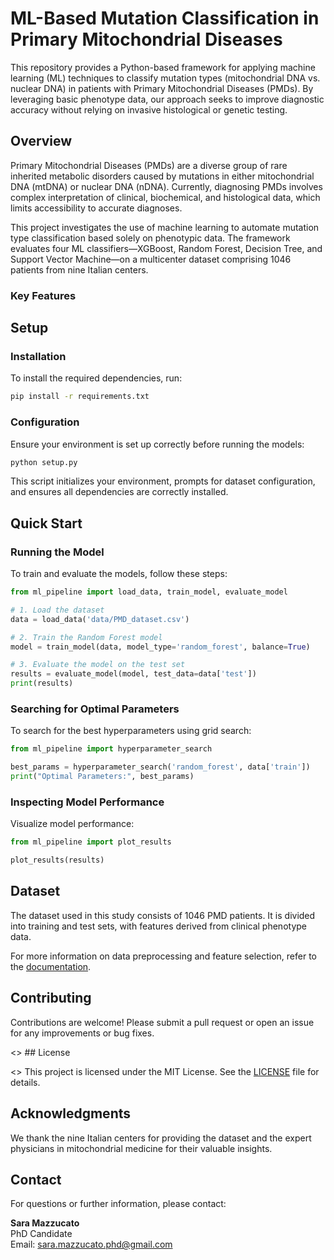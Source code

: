 # ML-Based Mutation Classification in Primary Mitochondrial Diseases

This repository provides a Python-based framework for applying machine learning (ML) techniques to classify mutation types (mitochondrial DNA vs. nuclear DNA) in patients with Primary Mitochondrial Diseases (PMDs). By leveraging basic phenotype data, our approach seeks to improve diagnostic accuracy without relying on invasive histological or genetic testing.

## Overview  

Primary Mitochondrial Diseases (PMDs) are a diverse group of rare inherited metabolic disorders caused by mutations in either mitochondrial DNA (mtDNA) or nuclear DNA (nDNA). Currently, diagnosing PMDs involves complex interpretation of clinical, biochemical, and histological data, which limits accessibility to accurate diagnoses.

This project investigates the use of machine learning to automate mutation type classification based solely on phenotypic data. The framework evaluates four ML classifiers—XGBoost, Random Forest, Decision Tree, and Support Vector Machine—on a multicenter dataset comprising 1046 patients from nine Italian centers.

### Key Features  




## Setup  

### Installation  

To install the required dependencies, run:  

```bash  
pip install -r requirements.txt  
```  

### Configuration  

Ensure your environment is set up correctly before running the models:  

```bash  
python setup.py  
```  

This script initializes your environment, prompts for dataset configuration, and ensures all dependencies are correctly installed.  

## Quick Start  

### Running the Model  

To train and evaluate the models, follow these steps:  

```python  
from ml_pipeline import load_data, train_model, evaluate_model  

# 1. Load the dataset  
data = load_data('data/PMD_dataset.csv')  

# 2. Train the Random Forest model  
model = train_model(data, model_type='random_forest', balance=True)  

# 3. Evaluate the model on the test set  
results = evaluate_model(model, test_data=data['test'])  
print(results)  
```  

### Searching for Optimal Parameters  

To search for the best hyperparameters using grid search:  

```python  
from ml_pipeline import hyperparameter_search  

best_params = hyperparameter_search('random_forest', data['train'])  
print("Optimal Parameters:", best_params)  
```  

### Inspecting Model Performance  

Visualize model performance:  

```python  
from ml_pipeline import plot_results  

plot_results(results)  
```  

## Dataset  

The dataset used in this study consists of 1046 PMD patients. It is divided into training and test sets, with features derived from clinical phenotype data.  

For more information on data preprocessing and feature selection, refer to the [documentation](#).  

## Contributing  

Contributions are welcome! Please submit a pull request or open an issue for any improvements or bug fixes.  

<> ## License  

<> This project is licensed under the MIT License. See the [LICENSE](LICENSE) file for details.  

## Acknowledgments  

We thank the nine Italian centers for providing the dataset and the expert physicians in mitochondrial medicine for their valuable insights.  

## Contact  

For questions or further information, please contact:  

**Sara Mazzucato**  
PhD Candidate  
Email: sara.mazzucato.phd@gmail.com
```
